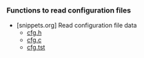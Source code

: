 ### Functions to read configuration files
* [snippets.org] Read configuration file data
    * [cfg.h]()
    * [cfg.c]()
    * [cfg.tst]()
